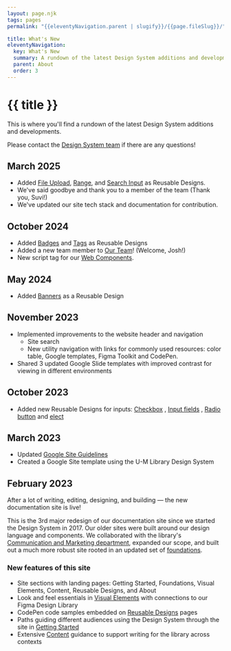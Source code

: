 ```yaml
---
layout: page.njk
tags: pages
permalink: "{{eleventyNavigation.parent | slugify}}/{{page.fileSlug}}/"

title: What's New
eleventyNavigation:
  key: What's New
  summary: A rundown of the latest Design System additions and developments.  
  parent: About
  order: 3
---
```


# {{ title }}

This is where you'll find a rundown of the latest Design System additions and developments.

Please contact the [Design System team](/about/our-team/) if there are any questions!

## March 2025

* Added [File Upload](/reusable-designs/file-upload/), [Range](/reusable-designs/range/), and [Search Input](/reusable-designs/search-input/) as Reusable Designs.
* We've said goodbye and thank you to a member of the team (Thank you, Suvi!)
* We've updated our site tech stack and documentation for contribution.

## October 2024

* Added [Badges](/reusable-designs/badges/) and [Tags](/reusable-designs/tags/) as Reusable Designs  
* Added a new team member to [Our Team](/about/our-team/)! (Welcome, Josh!)  
* New script tag for our [Web Components](/about/web-components-and-design-tokens/).

## May 2024

* Added [Banners](/reusable-designs/banners/) as a Reusable Design

## November 2023

* Implemented improvements to the website header and navigation  
  * Site search  
  * New utility navigation with links for commonly used resources: color table, Google templates, Figma Toolkit and CodePen.
* Shared 3 updated Google Slide templates with improved contrast for viewing in different environments

## October 2023

* Added new Reusable Designs for inputs: [Checkbox](/reusable-designs/checkbox/) , [Input fields](/reusable-designs/input-fields/) , [Radio button](/reusable-designs/radio-button/)  and [elect](/reusable-designs/select/)

## March 2023

* Updated [Google Site Guidelines](https://docs.google.com/document/d/1MBPKPOfeZCP8FCtiHO8ns1CftqzMEhUIVb-MABbDdBg/edit?usp=sharing)  
* Created a Google Site template using the U-M Library Design System

## February 2023

After a lot of writing, editing, designing, and building — the new documentation site is live!

This is the 3rd major redesign of our documentation site since we started the Design System in 2017. Our older sites were built around our design language and components. We collaborated with the library's [Communication and Marketing department](https://lib.umich.edu/about-us/our-divisions-and-departments/deans-office/communication-and-marketing), expanded our scope, and built out a much more robust site rooted in an updated set of [foundations](/foundations/).

### New features of this site

* Site sections with landing pages: Getting Started, Foundations, Visual Elements, Content, Reusable Designs, and About  
* Look and feel essentials in [Visual Elements](/visual-elements/)  with connections to our Figma Design Library  
* CodePen code samples embedded on [Reusable Designs](/reusable-designs/) pages  
* Paths guiding different audiences using the Design System through the site in [Getting Started](/getting-started/)  
* Extensive [Content](/content/) guidance to support writing for the library across contexts
